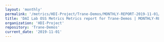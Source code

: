 ```yaml
---
layout: 'monthly'
permalink: '/metrics/HDI-Project/Trane-Demos/MONTHLY-REPORT-2019-11-01/'
title: 'DAI Lab OSS Metrics Metrics report for Trane-Demos | MONTHLY-REPORT-2019-11-01'
organization: 'HDI-Project'
repository: 'Trane-Demos'
current_date: '2019-11-01'
---
```

